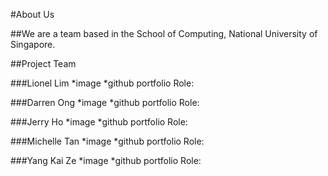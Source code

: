#About Us

##We are a team based in the School of Computing, National University of Singapore.

##Project Team

###Lionel Lim
*image
*github portfolio
Role:


###Darren Ong
*image
*github portfolio
Role:

###Jerry Ho
*image
*github portfolio
Role:

###Michelle Tan
*image
*github portfolio
Role:

###Yang Kai Ze
*image
*github portfolio
Role:


